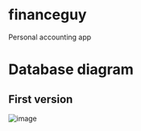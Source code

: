 # financeguy
Personal accounting app
# Database diagram
## First version
![image](https://github.com/user-attachments/assets/24445f20-c061-43ef-bf1d-2dd4648aa1a2)
